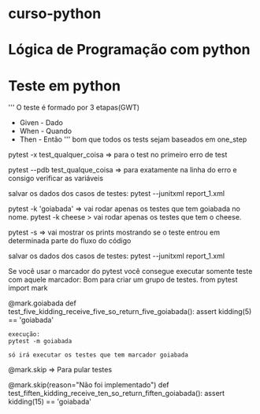 # curso-python
# Lógica de Programação com python

# Teste em python

'''
O teste é formado por 3 etapas(GWT)

- Given - Dado
- When - Quando
- Then - Então
'''
bom que todos os tests sejam baseados em one_step

pytest -x test_qualquer_coisa => para o test no primeiro erro de test

pytest --pdb test_qualque_coisa => para exatamente na linha do erro e consigo verificar as variáveis

salvar os dados dos casos de testes:
pytest --junitxml report_1.xml

pytest -k 'goiabada' => vai rodar apenas os testes que tem goiabada no nome.
pytest -k cheese > vai rodar apenas os testes que tem o cheese.

pytest -s => vai mostrar os prints mostrando se o teste entrou em determinada parte do fluxo do código

salvar os dados dos casos de testes:
pytest --junitxml report_1.xml

Se você usar o marcador do pytest você consegue executar somente teste com aquele marcador:
Bom para criar um grupo de testes.
from pytest import mark

@mark.goiabada
def test_five_kidding_receive_five_so_return_five_goiabada():
    assert kidding(5) == 'goiabada'

    execução:
    pytest -m goiabada

    só irá executar os testes que tem marcador goiabada


@mark.skip => Para pular testes

@mark.skip(reason="Não foi implementado")
def test_fiften_kidding_receive_ten_so_return_fiften_goiabada():
    assert kidding(15) == 'goiabada'